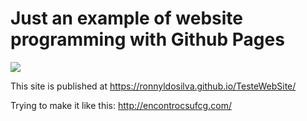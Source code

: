 # Just an example of website programming with Github Pages

<img src="https://github.com/RonnyldoSilva/TesteWebSite/blob/master/img/logo.png" align="middle">

This site is published at https://ronnyldosilva.github.io/TesteWebSite/

Trying to make it like this: http://encontrocsufcg.com/

